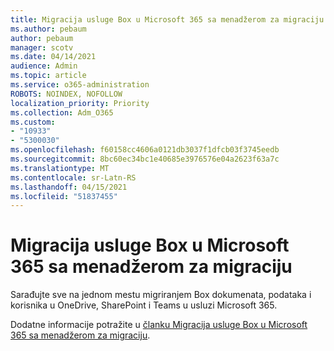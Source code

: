 ```yaml
---
title: Migracija usluge Box u Microsoft 365 sa menadžerom za migraciju
ms.author: pebaum
author: pebaum
manager: scotv
ms.date: 04/14/2021
audience: Admin
ms.topic: article
ms.service: o365-administration
ROBOTS: NOINDEX, NOFOLLOW
localization_priority: Priority
ms.collection: Adm_O365
ms.custom:
- "10933"
- "5300030"
ms.openlocfilehash: f60158cc4606a0121db3037f1dfcb03f3745eedb
ms.sourcegitcommit: 8bc60ec34bc1e40685e3976576e04a2623f63a7c
ms.translationtype: MT
ms.contentlocale: sr-Latn-RS
ms.lasthandoff: 04/15/2021
ms.locfileid: "51837455"
---
```

# <a name="migrate-box-to-microsoft-365-with-migration-manager"></a>Migracija usluge Box u Microsoft 365 sa menadžerom za migraciju

Sarađujte sve na jednom mestu migriranjem Box dokumenata, podataka i korisnika u OneDrive, SharePoint i Teams u usluzi Microsoft 365.

Dodatne informacije potražite u [članku Migracija usluge Box u Microsoft 365 sa menadžerom za migraciju](https://docs.microsoft.com/sharepointmigration/mm-box-overview).
